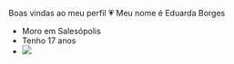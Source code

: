 Boas vindas ao meu perfil 💗
Meu nome é Eduarda Borges

- Moro em Salesópolis
- Tenho 17 anos
- 
  ![]([link](https://i.gifer.com/Aq.gif))

